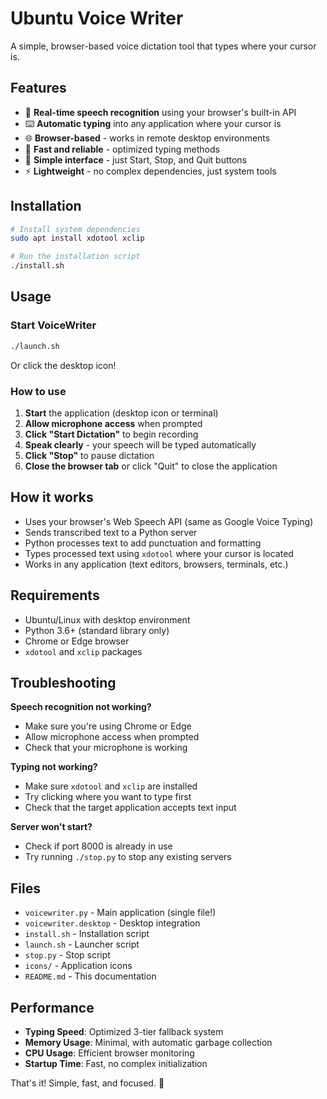 # Ubuntu Voice Writer

A simple, browser-based voice dictation tool that types where your cursor is.

## Features

- 🎤 **Real-time speech recognition** using your browser's built-in API
- ⌨️ **Automatic typing** into any application where your cursor is
- 🌐 **Browser-based** - works in remote desktop environments
- 🚀 **Fast and reliable** - optimized typing methods
- 🎯 **Simple interface** - just Start, Stop, and Quit buttons
- ⚡ **Lightweight** - no complex dependencies, just system tools

## Installation

```bash
# Install system dependencies
sudo apt install xdotool xclip

# Run the installation script
./install.sh
```

## Usage

### Start VoiceWriter
```bash
./launch.sh
```

Or click the desktop icon!

### How to use
1. **Start** the application (desktop icon or terminal)
2. **Allow microphone access** when prompted
3. **Click "Start Dictation"** to begin recording
4. **Speak clearly** - your speech will be typed automatically
5. **Click "Stop"** to pause dictation
6. **Close the browser tab** or click "Quit" to close the application

## How it works

- Uses your browser's Web Speech API (same as Google Voice Typing)
- Sends transcribed text to a Python server
- Python processes text to add punctuation and formatting
- Types processed text using `xdotool` where your cursor is located
- Works in any application (text editors, browsers, terminals, etc.)

## Requirements

- Ubuntu/Linux with desktop environment
- Python 3.6+ (standard library only)
- Chrome or Edge browser
- `xdotool` and `xclip` packages

## Troubleshooting

**Speech recognition not working?**
- Make sure you're using Chrome or Edge
- Allow microphone access when prompted
- Check that your microphone is working

**Typing not working?**
- Make sure `xdotool` and `xclip` are installed
- Try clicking where you want to type first
- Check that the target application accepts text input

**Server won't start?**
- Check if port 8000 is already in use
- Try running `./stop.py` to stop any existing servers

## Files

- `voicewriter.py` - Main application (single file!)
- `voicewriter.desktop` - Desktop integration
- `install.sh` - Installation script
- `launch.sh` - Launcher script
- `stop.py` - Stop script
- `icons/` - Application icons
- `README.md` - This documentation

## Performance

- **Typing Speed**: Optimized 3-tier fallback system
- **Memory Usage**: Minimal, with automatic garbage collection
- **CPU Usage**: Efficient browser monitoring
- **Startup Time**: Fast, no complex initialization

That's it! Simple, fast, and focused. 🎤
